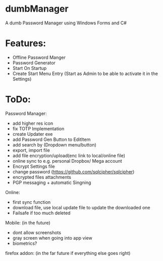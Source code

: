# dumbManager
A dumb Password Manager using Windows Forms and C#


# Features:
- Offline Password Manger
- Password Generator
- Start On Startup 
- Create Start Menu Entry (Start as Admin to be able to activate it in the Settings)


# ToDo:

Password Manager:
- add higher res icon
- fix TOTP Implementation
- create Updater exe
- add Password Gen Button to EditItem
- add search by (Dropdown menu/button)
- export, import file
- add file encryption/upload(enc link to local/online file)
- online sync to e.g. personal Dropbox/ Mega account
- Encrypt Settings file
- change password (https://github.com/sqlcipher/sqlcipher)
- encrypted files attachments
- PGP messaging + automatic Singning

Online: 
- first sync function
- download file, use local update file to update the downloaded one
- Failsafe if too much deleted



Mobile: (in the future)
- dont allow screenshots
- gray screen when going into app view
- biometrics?


firefox addon: (in the far future if everything else goes right)

